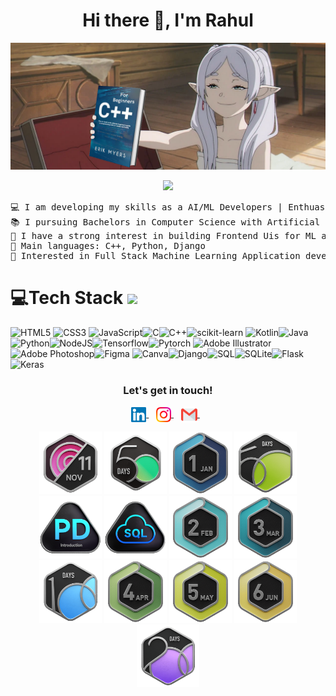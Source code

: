 <h1 align="center"> Hi there 👋, I'm Rahul</h1>

<a target="_blank" href="https://www.stefanosst.gr"><img src="https://github.com/Rahwik/Rahwik/blob/main/Group%203.png"/></a>

<p align="center">
	<a href="https://github.com/Bouaskaoun">
		<img src="https://readme-typing-svg.herokuapp.com/?lines=Language+Expert;Frontend+Developer;Android+Developer;DSA+Enthusiast;AI%20|%20ML%20Applications;Always%20developing%20my%20skills&center=true&width=380&height=45">
	</a>
</p>

<pre>
💻 I am developing my skills as a AI/ML Developers | Enthuastic about new technologies
📚 I pursuing Bachelors in Computer Science with Artificial Intelligence & Deep Learning
📝 I have a strong interest in building Frontend Uis for ML applications
🌟 Main languages: C++, Python, Django
🚩 Interested in Full Stack Machine Learning Application development
</pre>

# 💻Tech Stack <img src = "https://media2.giphy.com/media/QssGEmpkyEOhBCb7e1/giphy.gif?cid=ecf05e47a0n3gi1bfqntqmob8g9aid1oyj2wr3ds3mg700bl&rid=giphy.gif" width = 32px> 
![HTML5](https://img.shields.io/badge/html5-%23E34F26.svg?style=for-the-badge&logo=html5&logoColor=white) ![CSS3](https://img.shields.io/badge/css3-%231572B6.svg?style=for-the-badge&logo=css3&logoColor=white) ![JavaScript](https://img.shields.io/badge/javascript-%23323330.svg?style=for-the-badge&logo=javascript&logoColor=%23F7DF1E)![C](https://img.shields.io/badge/C-%2300599C.svg?style=for-the-badge&logo=c&logoColor=white)![C++](https://img.shields.io/badge/C++-%2300599C.svg?style=for-the-badge&logo=c%2B%2B&logoColor=white)![scikit-learn](https://img.shields.io/badge/scikit%20learn-%2348C9B0.svg?style=for-the-badge&logo=scikit-learn&logoColor=white)
![Kotlin](https://img.shields.io/badge/Kotlin-%230095D5.svg?style=for-the-badge&logo=kotlin&logoColor=white)![Java](https://img.shields.io/badge/Java-%23007396.svg?style=for-the-badge&logo=java&logoColor=white) ![Python](https://img.shields.io/badge/python-darkblue.svg?style=for-the-badge&logo=python&logoColor=white)![NodeJS](https://img.shields.io/badge/node.js-6DA55F?style=for-the-badge&logo=node.js&logoColor=white)![Tensorflow](https://img.shields.io/badge/tensorflow-orange.svg?style=for-the-badge&logo=tensorflow&logoColor=white)![Pytorch](https://img.shields.io/badge/pytorch-%23000000.svg?style=for-the-badge&logo=pytorch&logoColor=white)
![Adobe Illustrator](https://img.shields.io/badge/adobeillustrator-%23FF9A00.svg?style=for-the-badge&logo=adobeillustrator&logoColor=white) ![Adobe Photoshop](https://img.shields.io/badge/adobephotoshop-%2331A8FF.svg?style=for-the-badge&logo=adobephotoshop&logoColor=white)![Figma](https://img.shields.io/badge/figma-black.svg?style=for-the-badge&logo=figma&logoColor=red) ![Canva](https://img.shields.io/badge/Canva-%2300C4CC.svg?style=for-the-badge&logo=Canva&logoColor=white)![Django](https://img.shields.io/badge/Django-%23092E20.svg?style=for-the-badge&logo=django&logoColor=white)![SQL](https://img.shields.io/badge/SQL-%2300f.svg?style=for-the-badge&logo=sql&logoColor=white)![SQLite](https://img.shields.io/badge/SQLite-%23003B57.svg?style=for-the-badge&logo=sqlite&logoColor=white)![Flask](https://img.shields.io/badge/Flask-%23000.svg?style=for-the-badge&logo=flask&logoColor=white)![Keras](https://img.shields.io/badge/Keras-%23D00000.svg?style=for-the-badge&logo=keras&logoColor=white)


<div align="center">
  <h3><b>Let's get in touch! </b></h3>
  </div>
<p align="center">
<a href="https://www.linkedin.com/in/rahul-prasad-164b63247/" target="_blank">
  <img align="center" alt="Rahul Prasad | Linkedin" width="24px" src="https://github.com/Rahwik/Rahwik/blob/main/Linkedin.svg" />
</a> &nbsp;&nbsp;
<a href="https://www.instagram.com/rahwik___k/" target="_blank">
  <img align="center" alt="rahul Prasad | Instagram" width="24px" src="https://github.com/Rahwik/Rahwik/blob/main/Instagram.svg" />
</a> &nbsp;&nbsp;
<a href="mailto:rahul.3057.12@gmail.com" >
  <img align="center" alt="Rahul Prasad | Gmail" width="26px" src="https://github.com/Rahwik/Rahwik/blob/main/Gmail.svg" />
</a> &nbsp;&nbsp;
<p>
<!-- GIFs Section -->
<p align="center">
  <img src="https://github.com/Rahwik/Rahwik/blob/main/leetcode%20badge/2024-11.gif" width="100px">
  <img src="https://github.com/Rahwik/Rahwik/blob/main/leetcode%20badge/2024-50.gif" width="100px">
  <img src="https://github.com/Rahwik/Rahwik/blob/main/leetcode%20badge/202501.gif" width="100px">
  <img src="https://github.com/Rahwik/Rahwik/blob/main/leetcode%20badge/2550.gif" width="100px">
  <img src="https://github.com/Rahwik/Rahwik/blob/main/leetcode%20badge/Introduction_to_Pandas.gif" width="100px">
  <img src="https://github.com/Rahwik/Rahwik/blob/main/leetcode%20badge/Top_SQL_50.gif" width="100px">
  <img src="https://github.com/Rahwik/Rahwik/blob/main/leetcode%20badge/202502.gif" width="100px">
  <img src="https://github.com/Rahwik/Rahwik/blob/main/leetcode%20badge/03.gif" width="100px">
  <img src="https://github.com/Rahwik/Rahwik/blob/main/leetcode%20badge/100.gif" width="100px">
  <img src="https://github.com/Rahwik/Rahwik/blob/main/leetcode%20badge/202504.gif" width="100px">
  <img src="https://github.com/Rahwik/Rahwik/blob/main/leetcode%20badge/202505.gif" width="100px"> 
  <img src="https://github.com/Rahwik/Rahwik/blob/main/leetcode%20badge/202506.gif" width="100px">
  <img src="https://github.com/Rahwik/Rahwik/blob/main/leetcode%20badge/200.gif" width="100px">
</p>
